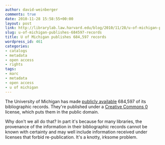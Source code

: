 ```yaml
---
author: david-weinberger
comments: true
date: 2010-11-28 15:58:55+00:00
layout: post
link: http://librarylab.law.harvard.edu/blog/2010/11/28/u-of-michigan-publishes-684597-records/
slug: u-of-michigan-publishes-684597-records
title: U of Michigan publishes 684,597 records
wordpress_id: 461
categories:
- catalogs
- metadata
- open access
- rights
tags:
- marc
- metadata
- open access
- u of michigan
---
```


The University of Michigan has made [publicly available](http://www.lib.umich.edu/open-access-bibliographic-records) 684,597 of its bibliographic records. They're published under a [Creative Commons 0](http://wiki.creativecommons.org/CC0) license, which puts them in the public domain.

Why don't we all do that? In part it's because for many libraries, the provenance of the information in their bibliographic records cannot be known with certainty and may well include information received under licenses that forbid re-publication. It's a knotty, irksome problem.
